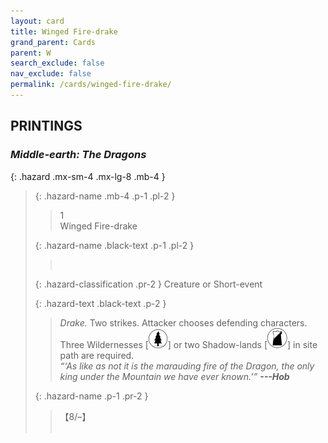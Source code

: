 ```yaml
---
layout: card
title: Winged Fire-drake
grand_parent: Cards
parent: W
search_exclude: false
nav_exclude: false
permalink: /cards/winged-fire-drake/
---
```


## PRINTINGS


### _Middle-earth: The Dragons_

{: .hazard .mx-sm-4 .mx-lg-8 .mb-4 }
> {: .hazard-name .mb-4 .p-1 .pl-2 }
> > <div class="hazard-mp">1</div>
> > <div class="card-name">Winged Fire-drake</div>
>
> {: .hazard-name .black-text .p-1 .pl-2 }
> > &nbsp;
>
> {: .hazard-classification .pr-2 }
> Creature or Short-event
>
> {: .hazard-text .black-text .p-2 }
> > _Drake._ Two strikes. Attacker chooses defending characters. Three Wildernesses \[![](/assets/images/wilderness.svg)] or two Shadow-lands \[![](/assets/images/shadow-land.svg)] in site path are required. <br>_“‘As like as not it is the marauding fire of the Dragon, the only king under the Mountain we have ever known.’”_ ***---&#65279;Hob*** 
>
> {: .hazard-name .p-1 .pr-2 }
> > <div class="card-shield">【8/&ndash;】</div>
> > <div class="card-corruption">&nbsp;</div>
